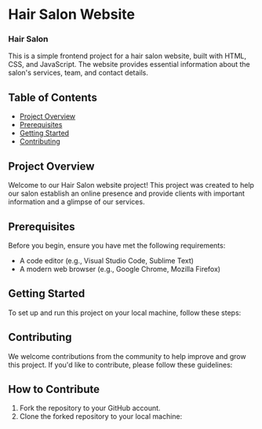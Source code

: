 # Hair Salon Website

### Hair Salon

This is a simple frontend project for a hair salon website, built with HTML, CSS, and JavaScript. The website provides essential information about the salon's services, team, and contact details.

## Table of Contents

- [Project Overview](#project-overview)
- [Prerequisites](#prerequisites)
- [Getting Started](#getting-started)
- [Contributing](#contributing)

## Project Overview

Welcome to our Hair Salon website project! This project was created to help our salon establish an online presence and provide clients with important information and a glimpse of our services.

## Prerequisites

Before you begin, ensure you have met the following requirements:

- A code editor (e.g., Visual Studio Code, Sublime Text)
- A modern web browser (e.g., Google Chrome, Mozilla Firefox)

## Getting Started

To set up and run this project on your local machine, follow these steps:
## Contributing

We welcome contributions from the community to help improve and grow this project. If you'd like to contribute, please follow these guidelines:

## How to Contribute

1. Fork the repository to your GitHub account.
2. Clone the forked repository to your local machine:
